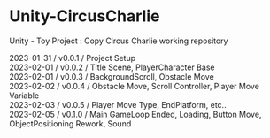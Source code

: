 # Unity-CircusCharlie      
Unity - Toy Project : Copy Circus Charlie  working repository        
       
2023-01-31 / v0.0.1 / Project Setup      
2023-02-01 / v0.0.2 / Title Scene, PlayerCharacter Base      
2023-02-01 / v0.0.3 / BackgroundScroll, Obstacle Move    
2023-02-02 / v0.0.4 / Obstacle Move, Scroll Controller, Player Move Variable   
2023-02-03 / v0.0.5 / Player Move Type, EndPlatform, etc..  
2023-02-05 / v0.1.0 / Main GameLoop Ended, Loading, Button Move, ObjectPositioning Rework, Sound     
